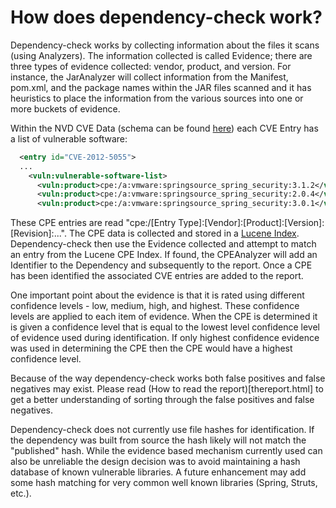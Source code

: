 How does dependency-check work?
===========
Dependency-check works by collecting information about the files it scans (using Analyzers). The information collected
is called Evidence; there are three types of evidence collected: vendor, product, and version. For instance, the
JarAnalyzer will collect information from the Manifest, pom.xml, and the package names within the JAR files scanned and
it has heuristics to place the information from the various sources into one or more buckets of evidence.

Within the NVD CVE Data (schema can be found [here](http://nvd.nist.gov/schema/nvd-cve-feed_2.0.xsd)) each CVE Entry has a list of vulnerable software:
```xml
  <entry id="CVE-2012-5055">
  ...
    <vuln:vulnerable-software-list>
      <vuln:product>cpe:/a:vmware:springsource_spring_security:3.1.2</vuln:product>
      <vuln:product>cpe:/a:vmware:springsource_spring_security:2.0.4</vuln:product>
      <vuln:product>cpe:/a:vmware:springsource_spring_security:3.0.1</vuln:product>
```

These CPE entries are read "cpe:/[Entry Type]:[Vendor]:[Product]:[Version]:[Revision]:...". The CPE data is collected
and stored in a [Lucene Index](http://lucene.apache.org/). Dependency-check then use the Evidence collected and attempt
to match an entry from the Lucene CPE Index. If found, the CPEAnalyzer will add an Identifier to the Dependency and
subsequently to the report. Once a CPE has been identified the associated CVE entries are added to the report.

One important point about the evidence is that it is rated using different confidence levels - low, medium, high, and
highest. These confidence levels are applied to each item of evidence. When the CPE is determined it is given a confidence
level that is equal to the lowest level confidence level of evidence used during identification. If only highest confidence
evidence was used in determining the CPE then the CPE would have a highest confidence level.

Because of the way dependency-check works both false positives and false negatives may exist. Please read
(How to read the report)[thereport.html] to get a better understanding of sorting through the false positives and false
negatives.

Dependency-check does not currently use file hashes for identification. If the dependency was built from source the hash
likely will not match the "published" hash. While the evidence based mechanism currently used can also be unreliable the
design decision was to avoid maintaining a hash database of known vulnerable libraries. A future enhancement may add some
hash matching for very common well known libraries (Spring, Struts, etc.).